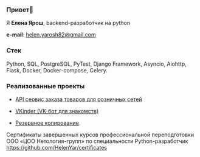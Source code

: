 
### Привет👋
Я  **Елена Ярош**, backend-разработчик на python

**e-mail**: helen.yarosh82@gmail.com

### Стек 
Python, SQL, PostgreSQL, PyTest, Django Framework, Asyncio, Aiohttp, Flask, Docker, Docker-compose, Celery.


### Реализованные проекты
- [API сервис заказа товаров для розничных сетей](https://github.com/HelenYar/final_diplom)

- [VKinder (VK-бот для знакомств)](https://github.com/HelenYar/diplom_vkinder)

- [Резервное копирование](https://github.com/HelenYar/diplom_vk_yadisk)

Сертификаты завершенных курсов профессиональной переподготовки ООО «ЦОО Нетология-групп» 
по специальности Python-разработчик https://github.com/HelenYar/certificates


<!--
**HelenYar/HelenYar** is a ✨ _special_ ✨ repository because its `README.md` (this file) appears on your GitHub profile.

Here are some ideas to get you started:

- 🔭 I’m currently working on ...
- 🌱 I’m currently learning ...
- 👯 I’m looking to collaborate on ...
- 🤔 I’m looking for help with ...
- 💬 Ask me about ...
- 📫 How to reach me: ...
- 😄 Pronouns: ...
- ⚡ Fun fact: ...
-->
